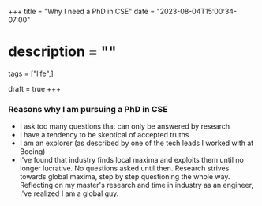 +++
title = "Why I need a PhD in CSE"
date = "2023-08-04T15:00:34-07:00"
# description = ""

tags = ["life",]

draft = true
+++


### Reasons why I am pursuing a PhD in CSE

- I ask too many questions that can only be answered by research
- I have a tendency to be skeptical of accepted truths
- I am an explorer (as described by one of the tech leads I worked with at Boeing)
- I've found that industry finds local maxima and exploits them until no longer lucrative. No questions asked until then. Research strives towards global maxima, step by step questioning the whole way. Reflecting on my master's research and time in industry as an engineer, I've realized I am a global guy.
